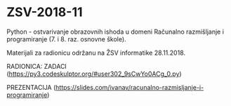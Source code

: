 # ZSV-2018-11

Python - ostvarivanje obrazovnih ishoda u domeni Računalno razmišljanje i programiranje (7. i 8. raz. osnovne škole).

Materijali za radionicu održanu na ŽSV informatike 28.11.2018.

RADIONICA: ZADACI
(https://py3.codeskulptor.org/#user302_9sCwYo0ACg_0.py)

PREZENTACIJA
(https://slides.com/ivanav/racunalno-razmisljanje-i-programiranje)
